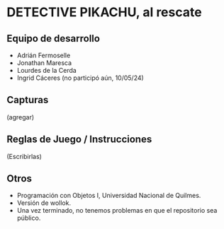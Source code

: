 # DETECTIVE PIKACHU, al rescate

## Equipo de desarrollo

- Adrián Fermoselle
- Jonathan Maresca
- Lourdes de la Cerda
- Ingrid Cáceres (no participó aún, 10/05/24)

## Capturas

(agregar)

## Reglas de Juego / Instrucciones

(Escribirlas)

## Otros

- Programación con Objetos I, Universidad Nacional de Quilmes.
- Versión de wollok.
- Una vez terminado, no tenemos problemas en que el repositorio sea público.
